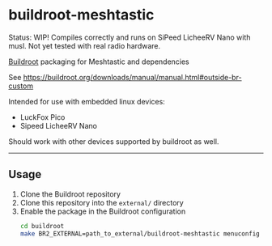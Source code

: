 # buildroot-meshtastic

Status: WIP! Compiles correctly and runs on SiPeed LicheeRV Nano with musl.
    Not yet tested with real radio hardware.

[Buildroot](https://buildroot.org/) packaging for Meshtastic and dependencies

See https://buildroot.org/downloads/manual/manual.html#outside-br-custom

Intended for use with embedded linux devices:
- LuckFox Pico
- Sipeed LicheeRV Nano

Should work with other devices supported by buildroot as well.

---

## Usage

1. Clone the Buildroot repository
2. Clone this repository into the `external/` directory
3. Enable the package in the Buildroot configuration
    ```sh
    cd buildroot
    make BR2_EXTERNAL=path_to_external/buildroot-meshtastic menuconfig
    ```
